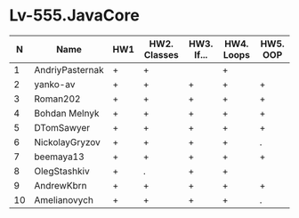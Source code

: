 # Lv-555.JavaCore

N|Name| HW1 | HW2. Classes|HW3. If...|HW4. Loops|HW5. OOP
--|--|--|--|--|--|--
1|AndriyPasternak |+ |+| |+|
2|yanko-av| + | +|+|+|+
3|Roman202| + | +|+|+|+
4|Bohdan Melnyk |+|+|+|+|+
5|DTomSawyer|+|+|+|+|+
6|NickolayGryzov|+|+ |+|+|.
7|beemaya13|+ | +|+|+|+
8|OlegStashkiv|+ |.|+|+|
9|AndrewKbrn|+|+|+|+|+
10|Amelianovych|+|+|+|+|.
